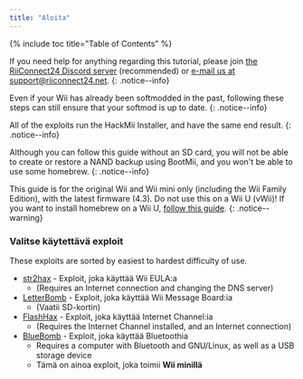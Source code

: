 ```yaml
---
title: "Aloita"
---
```


{% include toc title="Table of Contents" %}

If you need help for anything regarding this tutorial, please join [the RiiConnect24 Discord server](https://discord.gg/rc24) (recommended) or [e-mail us at support@riiconnect24.net](mailto:support@riiconnect24.net).
{: .notice--info}

Even if your Wii has already been softmodded in the past, following these steps can still ensure that your softmod is up to date.
{: .notice--info}

All of the exploits run the HackMii Installer, and have the same end result.
{: .notice--info}

Although you can follow this guide without an SD card, you will not be able to create or restore a NAND backup using BootMii, and you won't be able to use some homebrew.
{: .notice--info}

This guide is for the original Wii and Wii mini only (including the Wii Family Edition), with the latest firmware (4.3). Do not use this on a Wii U (vWii)! If you want to install homebrew on a Wii U, [follow this guide](https://wiiu.hacks.guide).
{: .notice--warning}

### Valitse käytettävä exploit

These exploits are sorted by easiest to hardest difficulty of use.

- [str2hax](str2hax) - Exploit, joka käyttää Wii EULA:a
    * (Requires an Internet connection and changing the DNS server)
- [LetterBomb](letterbomb) - Exploit, joka käyttää Wii Message Board:ia
    * (Vaatii SD-kortin)
- [FlashHax](flashhax) - Exploit, joka käyttää Internet Channel:ia
    * (Requires the Internet Channel installed, and an Internet connection)
- [BlueBomb](bluebomb) - Exploit, joka käyttää Bluetoothia
    * Requires a computer with Bluetooth and GNU/Linux, as well as a USB storage device
    * Tämä on ainoa exploit, joka toimii **Wii minillä**
